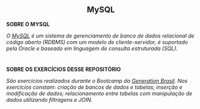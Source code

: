 <h2 align="center">MySQL</h2>

**SOBRE O MYSQL**

*O [MySQL](https://www.mysql.com/) é um sistema de gerenciamento de banco de dados relacional de código aberto (RDBMS) com um modelo de cliente-servidor, é suportado pela Oracle e baseado em linguagem de consulta estruturada (SQL).*<br>
#

**SOBRE OS EXERCÍCIOS DESSE REPOSITÓRIO**

*São exercícios realizados durante o Bootcamp da [Generation Brasil](https://brazil.generation.org). Nos exercícios constam: criação de bancos de dados e tabelas; 
inserção e modificação de dados; relacionamento entre tabelas com manipulação de dados utilizando filtragens e JOIN.*<br>
#
